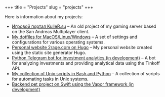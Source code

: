 +++
title = "Projects"
slug = "projects"
+++

Here is information about my projects:

- [Игровой портал KulleR.su](/ru/posts/kuller-su/) – An old project of my gaming server based on the San Andreas Multiplayer client.
- [My dotfiles for MacOS/Linux/Windows](https://github.com/2rage/dotfiles) – A set of settings and configurations for various operating systems.
- [Personal website 2rage.com on Hugo](https://github.com/2rage/personal_site) – My personal website created using the static site generator Hugo.
- [Python Telegram bot for investment analytics (in development)](https://github.com/2rage/VKR) – A bot for analyzing investments and providing analytical data using the Tinkoff API.
- [My collection of Unix scripts in Bash and Python](https://github.com/2rage/unix-misc) – A collection of scripts for automating tasks in Unix systems.
- [Backend pet project on Swift using the Vapor framework (in development)](https://github.com/2rage/swiftwork)
